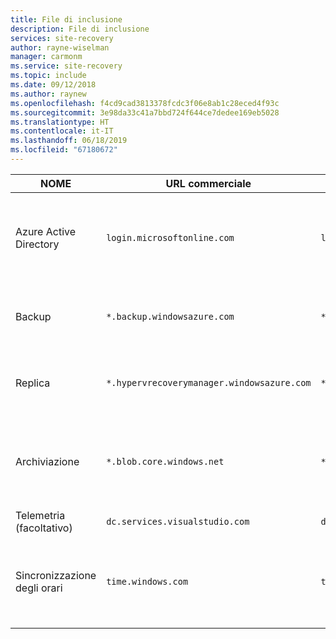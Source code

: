 ```yaml
---
title: File di inclusione
description: File di inclusione
services: site-recovery
author: rayne-wiselman
manager: carmonm
ms.service: site-recovery
ms.topic: include
ms.date: 09/12/2018
ms.author: raynew
ms.openlocfilehash: f4cd9cad3813378fcdc3f06e8ab1c28eced4f93c
ms.sourcegitcommit: 3e98da33c41a7bbd724f644ce7dedee169eb5028
ms.translationtype: HT
ms.contentlocale: it-IT
ms.lasthandoff: 06/18/2019
ms.locfileid: "67180672"
---
```

NOME | URL commerciale | URL per enti pubblici | DESCRIZIONE
--- | --- | --- | ---
Azure Active Directory | ``login.microsoftonline.com`` | ``login.microsoftonline.us`` | Usato per la gestione di identità e controllo di accesso tramite Azure Active Directory. 
Backup | ``*.backup.windowsazure.com`` | ``*.backup.windowsazure.us`` | Usato per il coordinamento e il trasferimento dei dati di replica.
Replica | ``*.hypervrecoverymanager.windowsazure.com`` | ``*.hypervrecoverymanager.windowsazure.us``  | Usato per il coordinamento e le operazioni di gestione della replica.
Archiviazione | ``*.blob.core.windows.net`` | ``*.blob.core.usgovcloudapi.net``  | Usato per l'accesso all'account di archiviazione in cui sono archiviati i dati replicati.
Telemetria (facoltativo) | ``dc.services.visualstudio.com`` | ``dc.services.visualstudio.com`` | Usato per la telemetria.
Sincronizzazione degli orari | ``time.windows.com`` | ``time.nist.gov`` | Usato per controllare la sincronizzazione tra ora di sistema e ora globale in tutte le distribuzioni.


